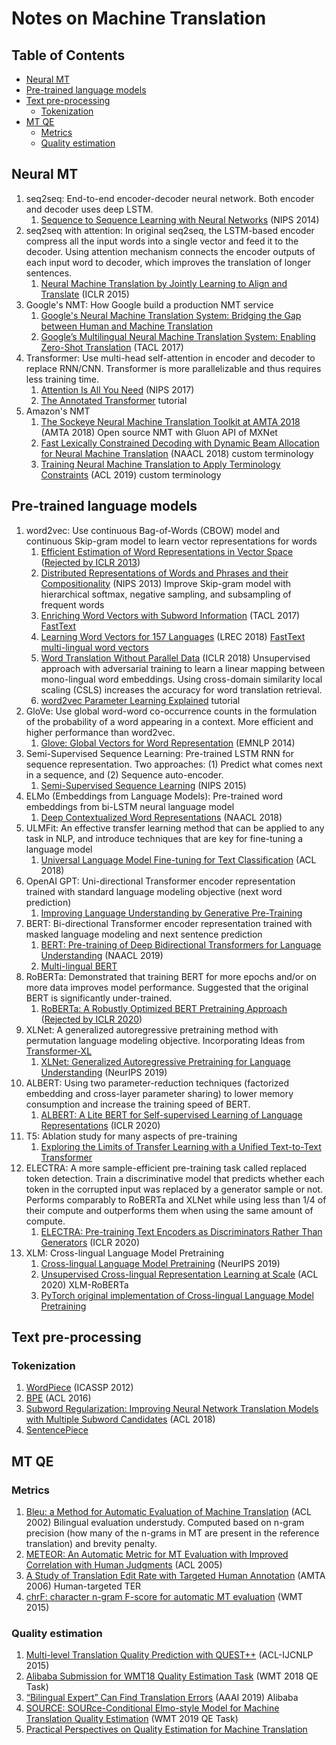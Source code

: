 # Notes on Machine Translation
## Table of Contents
- [Neural MT](#neural-mt)
- [Pre-trained language models](#pre-trained-language-models)
- [Text pre-processing](#text-pre-processing)
  * [Tokenization](#tokenization)
- [MT QE](#mt-qe)
  * [Metrics](#metrics)
  * [Quality estimation](#quality-estimation)
    

## Neural MT
1. seq2seq: End-to-end encoder-decoder neural network. Both encoder and decoder uses deep LSTM.
   1. [Sequence to Sequence Learning with Neural Networks](https://papers.nips.cc/paper/5346-sequence-to-sequence-learning-with-neural-networks.pdf) (NIPS 2014)
1. seq2seq with attention: In original seq2seq, the LSTM-based encoder compress all the input words into a single vector and feed it to the decoder. Using attention mechanism connects the encoder outputs of each input word to decoder, which improves the translation of longer sentences.
   1. [Neural Machine Translation by Jointly Learning to Align and Translate](https://arxiv.org/abs/1409.0473) (ICLR 2015)
1. Google's NMT: How Google build a production NMT service
   1. [Google's Neural Machine Translation System: Bridging the Gap between Human and Machine Translation](https://arxiv.org/abs/1609.08144)
   1. [Google’s Multilingual Neural Machine Translation System: Enabling Zero-Shot Translation](https://www.aclweb.org/anthology/Q17-1024/) (TACL 2017)
1. Transformer: Use multi-head self-attention in encoder and decoder to replace RNN/CNN. Transformer is more parallelizable and thus requires less training time. 
   1. [Attention Is All You Need](https://papers.nips.cc/paper/7181-attention-is-all-you-need.pdf) (NIPS 2017)
   1. [The Annotated Transformer](http://nlp.seas.harvard.edu/2018/04/03/attention.html) tutorial
1. Amazon's NMT
   1. [The Sockeye Neural Machine Translation Toolkit at AMTA 2018](https://www.aclweb.org/anthology/W18-1820/) (AMTA 2018) Open source NMT with Gluon API of MXNet
   1. [Fast Lexically Constrained Decoding with Dynamic Beam Allocation for Neural Machine Translation](https://www.aclweb.org/anthology/N18-1119/) (NAACL 2018) custom terminology
   1. [Training Neural Machine Translation to Apply Terminology Constraints](https://www.aclweb.org/anthology/P19-1294/) (ACL 2019) custom terminology

## Pre-trained language models 
1. word2vec: Use continuous Bag-of-Words (CBOW) model and continuous Skip-gram model to learn vector representations for words
   1. [Efficient Estimation of Word Representations in Vector Space](https://arxiv.org/abs/1301.3781) ([Rejected by ICLR 2013](https://openreview.net/forum?id=idpCdOWtqXd60))
   1. [Distributed Representations of Words and Phrases and their Compositionality](https://papers.nips.cc/paper/5021-distributed-representations-of-words-and-phrases-and-their-compositionality.pdf) (NIPS 2013) Improve Skip-gram model with hierarchical softmax, negative sampling, and subsampling of frequent words
   1. [Enriching Word Vectors with Subword Information](https://arxiv.org/abs/1607.04606) (TACL 2017) [FastText](https://fasttext.cc/)
   1. [Learning Word Vectors for 157 Languages](https://arxiv.org/abs/1802.06893) (LREC 2018) [FastText multi-lingual word vectors](https://fasttext.cc/docs/en/crawl-vectors.html)
   1. [Word Translation Without Parallel Data](https://arxiv.org/abs/1710.04087) (ICLR 2018) Unsupervised approach with adversarial training to learn a linear mapping between mono-lingual word embeddings. Using cross-domain similarity local scaling (CSLS) increases the accuracy for word translation retrieval.
   1. [word2vec Parameter Learning Explained](https://arxiv.org/abs/1411.2738) tutorial
1. GloVe: Use global word-word co-occurrence counts in the formulation of the probability of a word appearing in a context. More efficient and higher performance than word2vec.
   1. [Glove: Global Vectors for Word Representation](https://www.aclweb.org/anthology/D14-1162/) (EMNLP 2014)
1. Semi-Supervised Sequence Learning: Pre-trained LSTM RNN for sequence representation. Two approaches: (1) Predict what comes next in a sequence, and (2) Sequence auto-encoder.
   1. [Semi-Supervised Sequence Learning](https://papers.nips.cc/paper/5949-semi-supervised-sequence-learning) (NIPS 2015) 
1. ELMo (Embeddings from Language Models): Pre-trained word embeddings from bi-LSTM neural language model
   1. [Deep Contextualized Word Representations](https://www.aclweb.org/anthology/N18-1202/) (NAACL 2018)
1. ULMFit: An effective transfer learning method that can be applied to any task in NLP, and introduce techniques that are key for fine-tuning a language model
   1. [Universal Language Model Fine-tuning for Text Classification](https://arxiv.org/abs/1801.06146) (ACL 2018)
1. OpenAI GPT: Uni-directional Transformer encoder representation trained with standard language modeling objective (next word prediction)
   1. [Improving Language Understanding by Generative Pre-Training](https://s3-us-west-2.amazonaws.com/openai-assets/research-covers/language-unsupervised/language_understanding_paper.pdf)
1. BERT: Bi-directional Transformer encoder representation trained with masked language modeling and next sentence prediction
   1. [BERT: Pre-training of Deep Bidirectional Transformers for Language Understanding](https://arxiv.org/abs/1810.04805) (NAACL 2019)
   1. [Multi-lingual BERT](https://github.com/google-research/bert/blob/master/multilingual.md)
1. RoBERTa: Demonstrated that training BERT for more epochs and/or on more data improves model performance. Suggested that the original BERT is significantly under-trained.
   1. [RoBERTa: A Robustly Optimized BERT Pretraining Approach](https://arxiv.org/abs/1907.11692) ([Rejected by ICLR 2020](https://openreview.net/forum?id=SyxS0T4tvS))
1. XLNet: A generalized autoregressive pretraining method with permutation language modeling objective. Incorporating Ideas from [Transformer-XL](https://arxiv.org/abs/1901.02860)
   1. [XLNet: Generalized Autoregressive Pretraining for Language Understanding](https://arxiv.org/abs/1906.08237) (NeurIPS 2019)
1. ALBERT: Using two parameter-reduction techniques (factorized embedding and cross-layer parameter sharing) to lower memory consumption and increase the training speed of BERT.
   1. [ALBERT: A Lite BERT for Self-supervised Learning of Language Representations](https://arxiv.org/abs/1909.11942) (ICLR 2020)
1. T5: Ablation study for many aspects of pre-training
   1. [Exploring the Limits of Transfer Learning with a Unified Text-to-Text Transformer](https://arxiv.org/abs/1910.10683)
1. ELECTRA: A more sample-efficient pre-training task called replaced token detection. Train a discriminative model that predicts whether each token in the corrupted input was replaced by a generator sample or not. Performs comparably to RoBERTa and XLNet while using less than 1/4 of their compute and outperforms them when using the same amount of compute.
   1. [ELECTRA: Pre-training Text Encoders as Discriminators Rather Than Generators](https://arxiv.org/abs/2003.10555) (ICLR 2020)
1. XLM: Cross-lingual Language Model Pretraining
   1. [Cross-lingual Language Model Pretraining](https://arxiv.org/abs/1901.07291) (NeurIPS 2019) 
   1. [Unsupervised Cross-lingual Representation Learning at Scale](https://arxiv.org/abs/1911.02116) (ACL 2020) XLM-RoBERTa
   1. [PyTorch original implementation of Cross-lingual Language Model Pretraining](https://github.com/facebookresearch/XLM)

## Text pre-processing 
### Tokenization
   1. [WordPiece](https://static.googleusercontent.com/media/research.google.com/en//pubs/archive/37842.pdf) (ICASSP 2012)
   1. [BPE](https://www.aclweb.org/anthology/P16-1162/) (ACL 2016)
   1. [Subword Regularization: Improving Neural Network Translation Models with Multiple Subword Candidates](https://arxiv.org/abs/1804.10959) (ACL 2018)
   1. [SentencePiece](https://github.com/google/sentencepiece)

## MT QE 
### Metrics
   1. [Bleu: a Method for Automatic Evaluation of Machine Translation](https://www.aclweb.org/anthology/P02-1040/) (ACL 2002) Bilingual evaluation understudy. Computed based on n-gram precision (how many of the n-grams in MT are present in the reference translation) and brevity penalty.
   1. [METEOR: An Automatic Metric for MT Evaluation with Improved Correlation with Human Judgments](https://www.aclweb.org/anthology/W05-0909/) (ACL 2005)
   1. [A Study of Translation Edit Rate with Targeted Human Annotation](https://www.cs.umd.edu/~snover/pub/amta06/ter_amta.pdf) (AMTA 2006) Human-targeted TER
   1. [chrF: character n-gram F-score for automatic MT evaluation](https://www.aclweb.org/anthology/W15-3049/) (WMT 2015)
### Quality estimation
   1. [Multi-level Translation Quality Prediction with QUEST++](https://www.aclweb.org/anthology/P15-4020/) (ACL-IJCNLP 2015)
   1. [Alibaba Submission for WMT18 Quality Estimation Task](https://www.aclweb.org/anthology/W18-6465.pdf) (WMT 2018 QE Task)
   1. [“Bilingual Expert” Can Find Translation Errors](https://arxiv.org/pdf/1807.09433.pdf) (AAAI 2019) Alibaba
   1. [SOURCE: SOURce-Conditional Elmo-style Model for Machine Translation Quality Estimation](http://www.statmt.org/wmt19/pdf/54/WMT11.pdf) (WMT 2019 QE Task)
   1. [Practical Perspectives on Quality Estimation for Machine Translation](https://arxiv.org/abs/2005.03519)


